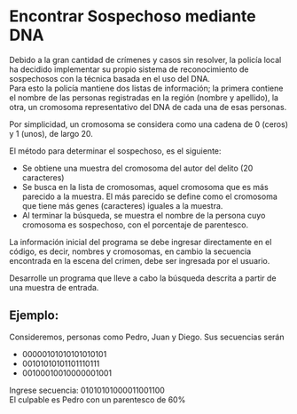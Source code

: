 # Encontrar Sospechoso mediante DNA
Debido a la gran cantidad de crímenes y casos sin resolver, la policía local ha decidido 
implementar su propio sistema de reconocimiento de sospechosos con la técnica basada 
en el uso del DNA.  
Para esto la policía mantiene dos listas de información; la primera contiene el nombre 
de las personas registradas en la región (nombre y apellido), la otra, un cromosoma 
representativo del DNA de cada una de esas personas. 

Por simplicidad, un cromosoma se considera como una cadena de 0 (ceros) y 1 (unos), 
de largo 20. 

El método para determinar el sospechoso, es el siguiente: 

* Se obtiene una muestra del cromosoma del autor del delito (20 caracteres) 
* Se busca en la lista de cromosomas, aquel cromosoma que es más parecido a la muestra. El más parecido se define como el cromosoma que tiene más genes (caracteres) iguales a la muestra. 
* Al terminar la búsqueda, se muestra el nombre de la persona cuyo cromosoma es sospechoso, con el porcentaje de parentesco.

La información inicial del programa se debe ingresar directamente en el código, es 
decir, nombres y cromosomas, en cambio la secuencia encontrada en la escena del 
crimen, debe ser ingresada por el usuario. 

Desarrolle un programa que lleve a cabo la búsqueda descrita a partir de una muestra de 
entrada. 

## Ejemplo: 
Consideremos, personas como Pedro, Juan y Diego. Sus secuencias serán 
* 00000101010101010101 
* 00101010101101110111 
* 00100010010000001001 

Ingrese secuencia: 01010101000011001100  
El culpable es Pedro con un parentesco de 60%